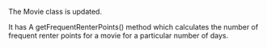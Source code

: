 <p>The Movie class is updated.</p>
<p>It has A getFrequentRenterPoints() method which calculates the number of frequent renter points for a movie for a particular number of days.</p>
